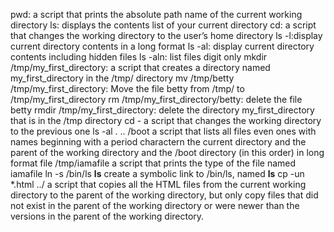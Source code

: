 pwd: a script that prints the absolute path name of the current working directory
ls: displays the contents list of your current directory
cd: a script that changes the working directory to the user’s home directory
ls -l:display current directory contents in a long format
ls -al: display current directory contents including hidden files
ls -aln: list files digit only
mkdir /tmp/my_first_directory: a script that creates a directory named my_first_directory in the /tmp/ directory
mv /tmp/betty /tmp/my_first_directory: Move the file betty from /tmp/ to /tmp/my_first_directory
rm /tmp/my_first_directory/betty: delete the file betty
rmdir /tmp/my_first_directory: delete the directory my_first_directory that is in the /tmp directory
cd - a script that changes the working directory to the previous one
ls -al . .. /boot a script that lists all files even ones with names beginning with a period charactern the current directory and the parent of the working directory and the /boot directory (in this order) in long format
file /tmp/iamafile a script that prints the type of the file named iamafile
ln -s /bin/ls __ls__ create a symbolic link to /bin/ls, named __ls__
cp -un *.html ../ a script that copies all the HTML files from the current working directory to the parent of the working directory, but only copy files that did not exist in the parent of the working directory or were newer than the versions in the parent of the working directory.


